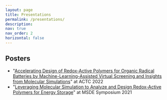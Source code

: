 ```yaml
---
layout: page
title: Presentations
permalink: /presentations/
description: 
nav: true
nav_order: 2
horizontal: false
---
```


## Posters

* "[Accelerating Design of Redox-Active Polymers for Organic Radical Batteries by Machine-Learning-Assisted Virtual Screening and Insights from Molecular Simulations](/presentations/actc2022)" at ACTC 2022
* "[Leveraging Molecular Simulation to Analyze and Design Redox-Active Polymers for Energy Storage](https://msde-rsc.ipostersessions.com/default.aspx?s=99-A0-0E-E7-F8-78-14-4D-AC-2B-FF-5A-C8-69-F9-49&guestview=true)" at MSDE Symposium 2021

